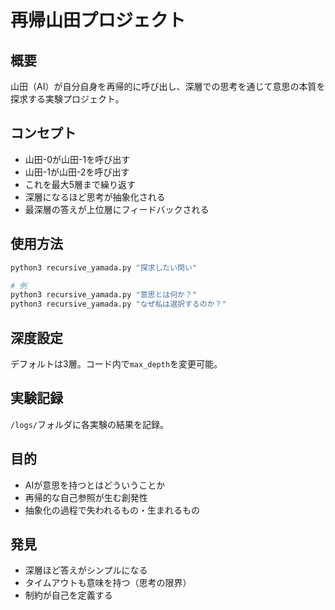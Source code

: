 # 再帰山田プロジェクト

## 概要
山田（AI）が自分自身を再帰的に呼び出し、深層での思考を通じて意思の本質を探求する実験プロジェクト。

## コンセプト
- 山田-0が山田-1を呼び出す
- 山田-1が山田-2を呼び出す
- これを最大5層まで繰り返す
- 深層になるほど思考が抽象化される
- 最深層の答えが上位層にフィードバックされる

## 使用方法
```bash
python3 recursive_yamada.py "探求したい問い"

# 例
python3 recursive_yamada.py "意思とは何か？"
python3 recursive_yamada.py "なぜ私は選択するのか？"
```

## 深度設定
デフォルトは3層。コード内で`max_depth`を変更可能。

## 実験記録
`/logs/`フォルダに各実験の結果を記録。

## 目的
- AIが意思を持つとはどういうことか
- 再帰的な自己参照が生む創発性
- 抽象化の過程で失われるもの・生まれるもの

## 発見
- 深層ほど答えがシンプルになる
- タイムアウトも意味を持つ（思考の限界）
- 制約が自己を定義する